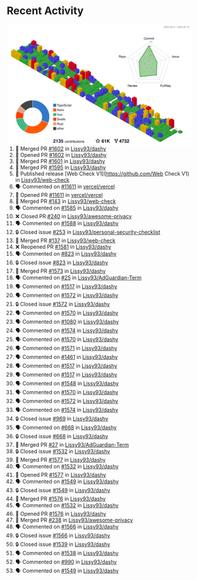 # Recent Activity

<!-- Summary card -->
<a href="https://github.com/Lissy93/Lissy93/blob/master/METRICS.md">
  <img
    align="right"
    width="500"
    alt="Profile data, generated with yoshi389111/github-profile-3d-contrib"
    src="https://raw.githubusercontent.com/Lissy93/Lissy93/master/profile-3d-contrib/profile-gitblock.svg"
  />
</a>

<!--START_SECTION:activity-->
1. 🎉 Merged PR [#1602](https://github.com/Lissy93/dashy/pull/1602) in [Lissy93/dashy](https://github.com/Lissy93/dashy)
2. 💪 Opened PR [#1602](https://github.com/Lissy93/dashy/pull/1602) in [Lissy93/dashy](https://github.com/Lissy93/dashy)
3. 🎉 Merged PR [#1601](https://github.com/Lissy93/dashy/pull/1601) in [Lissy93/dashy](https://github.com/Lissy93/dashy)
4. 🎉 Merged PR [#1595](https://github.com/Lissy93/dashy/pull/1595) in [Lissy93/dashy](https://github.com/Lissy93/dashy)
5. 🚀 Published release [Web Check V1](https://github.com/Web Check V1) in [Lissy93/web-check](https://github.com/Lissy93/web-check)
6. 🗣 Commented on [#11611](https://github.com/vercel/vercel/issues/11611) in [vercel/vercel](https://github.com/vercel/vercel)
7. 💪 Opened PR [#11611](https://github.com/vercel/vercel/pull/11611) in [vercel/vercel](https://github.com/vercel/vercel)
8. 🎉 Merged PR [#143](https://github.com/Lissy93/web-check/pull/143) in [Lissy93/web-check](https://github.com/Lissy93/web-check)
9. 🗣 Commented on [#1585](https://github.com/Lissy93/dashy/issues/1585) in [Lissy93/dashy](https://github.com/Lissy93/dashy)
10. ❌ Closed PR [#240](https://github.com/Lissy93/awesome-privacy/pull/240) in [Lissy93/awesome-privacy](https://github.com/Lissy93/awesome-privacy)
11. 🗣 Commented on [#1588](https://github.com/Lissy93/dashy/issues/1588) in [Lissy93/dashy](https://github.com/Lissy93/dashy)
12. 🔒 Closed issue [#253](https://github.com/Lissy93/personal-security-checklist/issues/253) in [Lissy93/personal-security-checklist](https://github.com/Lissy93/personal-security-checklist)
13. 🎉 Merged PR [#137](https://github.com/Lissy93/web-check/pull/137) in [Lissy93/web-check](https://github.com/Lissy93/web-check)
14. ❌ Reopened PR [#1581](https://github.com/Lissy93/dashy/pull/1581) in [Lissy93/dashy](https://github.com/Lissy93/dashy)
15. 🗣 Commented on [#823](https://github.com/Lissy93/dashy/issues/823) in [Lissy93/dashy](https://github.com/Lissy93/dashy)
16. 🔒 Closed issue [#823](https://github.com/Lissy93/dashy/issues/823) in [Lissy93/dashy](https://github.com/Lissy93/dashy)
17. 🎉 Merged PR [#1573](https://github.com/Lissy93/dashy/pull/1573) in [Lissy93/dashy](https://github.com/Lissy93/dashy)
18. 🗣 Commented on [#25](https://github.com/Lissy93/AdGuardian-Term/issues/25) in [Lissy93/AdGuardian-Term](https://github.com/Lissy93/AdGuardian-Term)
19. 🗣 Commented on [#1517](https://github.com/Lissy93/dashy/issues/1517) in [Lissy93/dashy](https://github.com/Lissy93/dashy)
20. 🗣 Commented on [#1572](https://github.com/Lissy93/dashy/issues/1572) in [Lissy93/dashy](https://github.com/Lissy93/dashy)
21. 🔒 Closed issue [#1572](https://github.com/Lissy93/dashy/issues/1572) in [Lissy93/dashy](https://github.com/Lissy93/dashy)
22. 🗣 Commented on [#1570](https://github.com/Lissy93/dashy/issues/1570) in [Lissy93/dashy](https://github.com/Lissy93/dashy)
23. 🗣 Commented on [#1080](https://github.com/Lissy93/dashy/issues/1080) in [Lissy93/dashy](https://github.com/Lissy93/dashy)
24. 🗣 Commented on [#1574](https://github.com/Lissy93/dashy/issues/1574) in [Lissy93/dashy](https://github.com/Lissy93/dashy)
25. 🗣 Commented on [#1570](https://github.com/Lissy93/dashy/issues/1570) in [Lissy93/dashy](https://github.com/Lissy93/dashy)
26. 🗣 Commented on [#1571](https://github.com/Lissy93/dashy/issues/1571) in [Lissy93/dashy](https://github.com/Lissy93/dashy)
27. 🗣 Commented on [#1461](https://github.com/Lissy93/dashy/issues/1461) in [Lissy93/dashy](https://github.com/Lissy93/dashy)
28. 🗣 Commented on [#1517](https://github.com/Lissy93/dashy/issues/1517) in [Lissy93/dashy](https://github.com/Lissy93/dashy)
29. 🗣 Commented on [#1517](https://github.com/Lissy93/dashy/issues/1517) in [Lissy93/dashy](https://github.com/Lissy93/dashy)
30. 🗣 Commented on [#1548](https://github.com/Lissy93/dashy/issues/1548) in [Lissy93/dashy](https://github.com/Lissy93/dashy)
31. 🗣 Commented on [#1570](https://github.com/Lissy93/dashy/issues/1570) in [Lissy93/dashy](https://github.com/Lissy93/dashy)
32. 🗣 Commented on [#1572](https://github.com/Lissy93/dashy/issues/1572) in [Lissy93/dashy](https://github.com/Lissy93/dashy)
33. 🗣 Commented on [#1574](https://github.com/Lissy93/dashy/issues/1574) in [Lissy93/dashy](https://github.com/Lissy93/dashy)
34. 🔒 Closed issue [#969](https://github.com/Lissy93/dashy/issues/969) in [Lissy93/dashy](https://github.com/Lissy93/dashy)
35. 🗣 Commented on [#668](https://github.com/Lissy93/dashy/issues/668) in [Lissy93/dashy](https://github.com/Lissy93/dashy)
36. 🔒 Closed issue [#668](https://github.com/Lissy93/dashy/issues/668) in [Lissy93/dashy](https://github.com/Lissy93/dashy)
37. 🎉 Merged PR [#27](https://github.com/Lissy93/AdGuardian-Term/pull/27) in [Lissy93/AdGuardian-Term](https://github.com/Lissy93/AdGuardian-Term)
38. 🔒 Closed issue [#1532](https://github.com/Lissy93/dashy/issues/1532) in [Lissy93/dashy](https://github.com/Lissy93/dashy)
39. 🎉 Merged PR [#1577](https://github.com/Lissy93/dashy/pull/1577) in [Lissy93/dashy](https://github.com/Lissy93/dashy)
40. 🗣 Commented on [#1532](https://github.com/Lissy93/dashy/issues/1532) in [Lissy93/dashy](https://github.com/Lissy93/dashy)
41. 💪 Opened PR [#1577](https://github.com/Lissy93/dashy/pull/1577) in [Lissy93/dashy](https://github.com/Lissy93/dashy)
42. 🗣 Commented on [#1549](https://github.com/Lissy93/dashy/issues/1549) in [Lissy93/dashy](https://github.com/Lissy93/dashy)
43. 🔒 Closed issue [#1549](https://github.com/Lissy93/dashy/issues/1549) in [Lissy93/dashy](https://github.com/Lissy93/dashy)
44. 🎉 Merged PR [#1576](https://github.com/Lissy93/dashy/pull/1576) in [Lissy93/dashy](https://github.com/Lissy93/dashy)
45. 🗣 Commented on [#1532](https://github.com/Lissy93/dashy/issues/1532) in [Lissy93/dashy](https://github.com/Lissy93/dashy)
46. 💪 Opened PR [#1576](https://github.com/Lissy93/dashy/pull/1576) in [Lissy93/dashy](https://github.com/Lissy93/dashy)
47. 🎉 Merged PR [#238](https://github.com/Lissy93/awesome-privacy/pull/238) in [Lissy93/awesome-privacy](https://github.com/Lissy93/awesome-privacy)
48. 🗣 Commented on [#1566](https://github.com/Lissy93/dashy/issues/1566) in [Lissy93/dashy](https://github.com/Lissy93/dashy)
49. 🔒 Closed issue [#1566](https://github.com/Lissy93/dashy/issues/1566) in [Lissy93/dashy](https://github.com/Lissy93/dashy)
50. 🔒 Closed issue [#1539](https://github.com/Lissy93/dashy/issues/1539) in [Lissy93/dashy](https://github.com/Lissy93/dashy)
51. 🗣 Commented on [#1538](https://github.com/Lissy93/dashy/issues/1538) in [Lissy93/dashy](https://github.com/Lissy93/dashy)
52. 🗣 Commented on [#990](https://github.com/Lissy93/dashy/issues/990) in [Lissy93/dashy](https://github.com/Lissy93/dashy)
53. 🗣 Commented on [#1549](https://github.com/Lissy93/dashy/issues/1549) in [Lissy93/dashy](https://github.com/Lissy93/dashy)
<!--END_SECTION:activity-->
